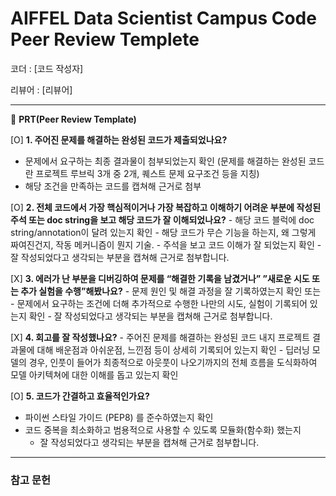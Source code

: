 # AIFFEL Data Scientist Campus Code Peer Review Templete

코더 : [코드 작성자]

리뷰어 : [리뷰어]

---

🔑 **PRT(Peer Review Template)**

[O]  **1. 주어진 문제를 해결하는 완성된 코드가 제출되었나요?**
- 문제에서 요구하는 최종 결과물이 첨부되었는지 확인 
(문제를 해결하는 완성된 코드란 프로젝트 루브릭 3개 중 2개, 퀘스트 문제 요구조건 등을 지칭)
- 해당 조건을 만족하는 코드를 캡쳐해 근거로 첨부
    
[O]  **2. 전체 코드에서 가장 핵심적이거나 가장 복잡하고 이해하기 어려운 부분에 작성된 
	주석 또는 doc string을 보고 해당 코드가 잘 이해되었나요?**
	- 해당 코드 블럭에 doc string/annotation이 달려 있는지 확인
	- 해당 코드가 무슨 기능을 하는지, 왜 그렇게 짜여진건지, 작동 메커니즘이 뭔지 기술.
	- 주석을 보고 코드 이해가 잘 되었는지 확인
	    - 잘 작성되었다고 생각되는 부분을 캡쳐해 근거로 첨부합니다.
        
[X]  **3. 에러가 난 부분을 디버깅하여 문제를 “해결한 기록을 남겼거나” 
”새로운 시도 또는 추가 실험을 수행”해봤나요?**
	- 문제 원인 및 해결 과정을 잘 기록하였는지 확인 또는
	- 문제에서 요구하는 조건에 더해 추가적으로 수행한 나만의 시도, 
	실험이 기록되어 있는지 확인
	    - 잘 작성되었다고 생각되는 부분을 캡쳐해 근거로 첨부합니다.
        
[X]  **4. 회고를 잘 작성했나요?**
	- 주어진 문제를 해결하는 완성된 코드 내지 프로젝트 결과물에 대해
	배운점과 아쉬운점, 느낀점 등이 상세히 기록되어 있는지 확인
	    - 딥러닝 모델의 경우,
	    인풋이 들어가 최종적으로 아웃풋이 나오기까지의 전체 흐름을 도식화하여 
	    모델 아키텍쳐에 대한 이해를 돕고 있는지 확인

[O]  **5. 코드가 간결하고 효율적인가요?**
  - 파이썬 스타일 가이드 (PEP8) 를 준수하였는지 확인
  - 코드 중복을 최소화하고 범용적으로 사용할 수 있도록 모듈화(함수화) 했는지
      - 잘 작성되었다고 생각되는 부분을 캡쳐해 근거로 첨부합니다.

---
### 참고 문헌
